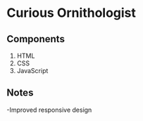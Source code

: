 # Curious Ornithologist

## Components

1. HTML
2. CSS
3. JavaScript

## Notes

-Improved responsive design
